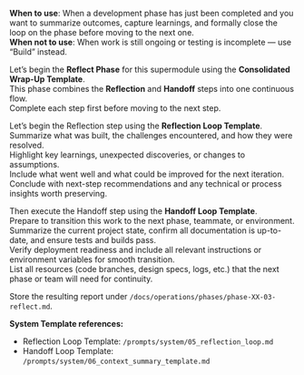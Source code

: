 **When to use**: When a development phase has just been completed and you want to summarize outcomes, capture learnings, and formally close the loop on the phase before moving to the next one.  
**When not to use**: When work is still ongoing or testing is incomplete — use “Build” instead.

Let’s begin the **Reflect Phase** for this supermodule using the **Consolidated Wrap-Up Template**.  
This phase combines the **Reflection** and **Handoff** steps into one continuous flow.  
Complete each step first before moving to the next step.

Let’s begin the Reflection step using the **Reflection Loop Template**.  
Summarize what was built, the challenges encountered, and how they were resolved.  
Highlight key learnings, unexpected discoveries, or changes to assumptions.  
Include what went well and what could be improved for the next iteration.  
Conclude with next-step recommendations and any technical or process insights worth preserving.
 
Then execute the Handoff step using the **Handoff Loop Template**.  
Prepare to transition this work to the next phase, teammate, or environment.  
Summarize the current project state, confirm all documentation is up-to-date, and ensure tests and builds pass.  
Verify deployment readiness and include all relevant instructions or environment variables for smooth transition.  
List all resources (code branches, design specs, logs, etc.) that the next phase or team will need for continuity.

Store the resulting report under `/docs/operations/phases/phase-XX-03-reflect.md`.

**System Template references:**  
- Reflection Loop Template: `/prompts/system/05_reflection_loop.md`  
- Handoff Loop Template: `/prompts/system/06_context_summary_template.md`
